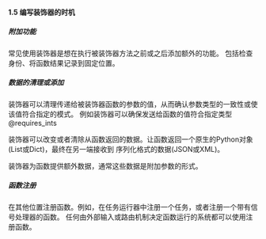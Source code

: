 #### 1.5 编写装饰器的时机

##### 附加功能

常见使用装饰器是想在执行被装饰器方法之前或之后添加额外的功能。
包括检查身份、将函数结果记录到固定位置。

##### 数据的清理或添加

装饰器可以清理传递给被装饰器函数的参数的值，从而确认参数类型的一致性或使该值符合指定的模式。
例如装饰器可以确保发送给函数的值符合指定类型@requires_ints

装饰器可以改变或者清除从函数返回的数据。让函数返回一个原生的Python对象(List或Dict)，最终在另一端接收到
序列化格式的数据(JSON或XML)。

装饰器为函数提供额外数据，通常这些数据是附加参数的形式。

##### 函数注册

在其他位置注册函数。例如，在任务运行器中注册一个任务，或者注册一个带有信号处理器的函数。
任何由外部输入或路由机制决定函数运行的系统都可以使用注册函数。
